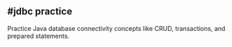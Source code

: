 #jdbc practice
-------

Practice Java database connectivity concepts like CRUD, transactions, and prepared statements.
